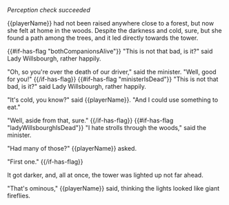 _Perception check succeeded_

{{playerName}} had not been raised anywhere close to a forest, but now she felt at home in the woods. Despite the darkness and cold, sure, but she found a path among the trees, and it led directly towards the tower.

{{#if-has-flag "bothCompanionsAlive"}}
"This is not that bad, is it?" said Lady Willsbourgh, rather happily.

"Oh, so you're over the death of our driver," said the minister. "Well, good for you!"
{{/if-has-flag}}
{{#if-has-flag "ministerIsDead"}}
"This is not that bad, is it?" said Lady Willsbourgh, rather happily.

"It's cold, you know?" said {{playerName}}. "And I could use something to eat."

"Well, aside from that, sure."
{{/if-has-flag}}
{{#if-has-flag "ladyWillsbourghIsDead"}}
"I hate strolls through the woods," said the minister.

"Had many of those?" {{playerName}} asked.

"First one."
{{/if-has-flag}}

It got darker, and, all at once, the tower was lighted up not far ahead.

"That's ominous," {{playerName}} said, thinking the lights looked like giant fireflies.
